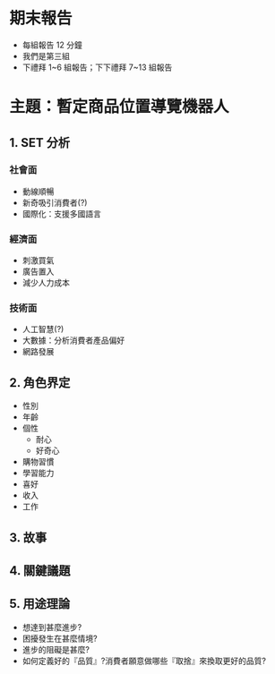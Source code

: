 # 期末報告
* 每組報告 12 分鐘
* 我們是第三組
* 下禮拜 1~6 組報告；下下禮拜 7~13 組報告

# 主題：暫定商品位置導覽機器人
## 1. SET 分析
### 社會面
* 動線順暢
* 新奇吸引消費者(?)
* 國際化：支援多國語言

### 經濟面
* 刺激買氣
* 廣告置入
* 減少人力成本

### 技術面
* 人工智慧(?)
* 大數據：分析消費者產品偏好
* 網路發展

## 2. 角色界定
* 性別
* 年齡
* 個性
    * 耐心
    * 好奇心
* 購物習慣
* 學習能力
* 喜好
* 收入
* 工作

## 3. 故事

## 4. 關鍵議題

## 5. 用途理論
* 想達到甚麼進步?
* 困擾發生在甚麼情境?
* 進步的阻礙是甚麼?
* 如何定義好的『品質』?消費者願意做哪些『取捨』來換取更好的品質?